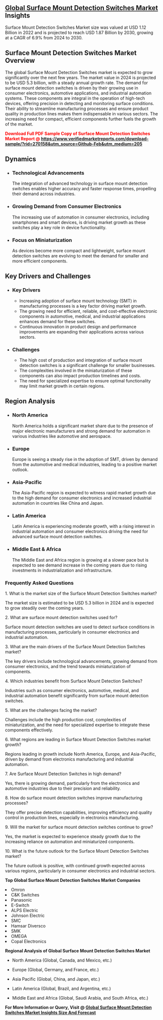 <h2><a href="https://www.verifiedmarketreports.com/download-sample/?rid=270158&amp;utm_source=Github&amp;utm_medium=205" target="_blank">Global Surface Mount Detection Switches Market</a> Insights</h2><p>Surface Mount Detection Switches Market size was valued at USD 1.12 Billion in 2022 and is projected to reach USD 1.87 Billion by 2030, growing at a CAGR of 6.9% from 2024 to 2030.</p><p> <h2>Surface Mount Detection Switches Market Overview</h2> <p>The global Surface Mount Detection Switches market is expected to grow significantly over the next few years. The market value in 2024 is projected to be USD 5.3 billion, with a steady annual growth rate. The demand for surface mount detection switches is driven by their growing use in consumer electronics, automotive applications, and industrial automation systems. These components are integral in the operation of high-tech devices, offering precision in detecting and monitoring surface conditions. Their ability to streamline manufacturing processes and ensure product quality in production lines makes them indispensable in various sectors. The increasing need for compact, efficient components further fuels the growth of the market.</p> <p><strong><p><span class=""><span style="color: #ff0000;"><strong>Download Full PDF Sample Copy of Surface Mount Detection Switches Market Report</strong> @ </span><a href="https://www.verifiedmarketreports.com/download-sample/?rid=270158&amp;utm_source=Github-Feb&amp;utm_medium=205" target="_blank">https://www.verifiedmarketreports.com/download-sample/?rid=270158&amp;utm_source=Github-Feb&amp;utm_medium=205</a></span></p></strong></p> <h2>Dynamics</h2> <ul> <li><h3>Technological Advancements</h3> The integration of advanced technology in surface mount detection switches enables higher accuracy and faster response times, propelling their demand across industries. </li> <li><h3>Growing Demand from Consumer Electronics</h3> The increasing use of automation in consumer electronics, including smartphones and smart devices, is driving market growth as these switches play a key role in device functionality. </li> <li><h3>Focus on Miniaturization</h3> As devices become more compact and lightweight, surface mount detection switches are evolving to meet the demand for smaller and more efficient components. </li> </ul> <h2>Key Drivers and Challenges</h2> <ul> <li><h3>Key Drivers</h3> <ul> <li>Increasing adoption of surface mount technology (SMT) in manufacturing processes is a key factor driving market growth.</li> <li>The growing need for efficient, reliable, and cost-effective electronic components in automotive, medical, and industrial applications enhances demand for these switches.</li> <li>Continuous innovation in product design and performance improvements are expanding their applications across various sectors.</li> </ul> </li> <li><h3>Challenges</h3> <ul> <li>The high cost of production and integration of surface mount detection switches is a significant challenge for smaller businesses.</li> <li>The complexities involved in the miniaturization of these components can also impact production timelines and costs.</li> <li>The need for specialized expertise to ensure optimal functionality may limit market growth in certain regions.</li> </ul> </li> </ul> <h2>Region Analysis</h2> <ul> <li><h3>North America</h3> North America holds a significant market share due to the presence of major electronic manufacturers and strong demand for automation in various industries like automotive and aerospace. </li> <li><h3>Europe</h3> Europe is seeing a steady rise in the adoption of SMT, driven by demand from the automotive and medical industries, leading to a positive market outlook. </li> <li><h3>Asia-Pacific</h3> The Asia-Pacific region is expected to witness rapid market growth due to the high demand for consumer electronics and increased industrial automation in countries like China and Japan. </li> <li><h3>Latin America</h3> Latin America is experiencing moderate growth, with a rising interest in industrial automation and consumer electronics driving the need for advanced surface mount detection switches.</li> <li><h3>Middle East & Africa</h3> The Middle East and Africa region is growing at a slower pace but is expected to see demand increase in the coming years due to rising investments in industrialization and infrastructure.</li> </ul> <h3>Frequently Asked Questions</h3> <p>1. What is the market size of the Surface Mount Detection Switches market?</p> <p>The market size is estimated to be USD 5.3 billion in 2024 and is expected to grow steadily over the coming years.</p> <p>2. What are surface mount detection switches used for?</p> <p>Surface mount detection switches are used to detect surface conditions in manufacturing processes, particularly in consumer electronics and industrial automation.</p> <p>3. What are the main drivers of the Surface Mount Detection Switches market?</p> <p>The key drivers include technological advancements, growing demand from consumer electronics, and the trend towards miniaturization of components.</p> <p>4. Which industries benefit from Surface Mount Detection Switches?</p> <p>Industries such as consumer electronics, automotive, medical, and industrial automation benefit significantly from surface mount detection switches.</p> <p>5. What are the challenges facing the market?</p> <p>Challenges include the high production cost, complexities of miniaturization, and the need for specialized expertise to integrate these components effectively.</p> <p>6. What regions are leading in Surface Mount Detection Switches market growth?</p> <p>Regions leading in growth include North America, Europe, and Asia-Pacific, driven by demand from electronics manufacturing and industrial automation.</p> <p>7. Are Surface Mount Detection Switches in high demand?</p> <p>Yes, there is growing demand, particularly from the electronics and automotive industries due to their precision and reliability.</p> <p>8. How do surface mount detection switches improve manufacturing processes?</p> <p>They offer precise detection capabilities, improving efficiency and quality control in production lines, especially in electronics manufacturing.</p> <p>9. Will the market for surface mount detection switches continue to grow?</p> <p>Yes, the market is expected to experience steady growth due to the increasing reliance on automation and miniaturized components.</p> <p>10. What is the future outlook for the Surface Mount Detection Switches market?</p> <p>The future outlook is positive, with continued growth expected across various regions, particularly in consumer electronics and industrial sectors.</p> </p><p><strong>Top Global Surface Mount Detection Switches Market Companies</strong></p><div data-test-id=""><p><li>Omron</li><li> C&K Switches</li><li> Panasonic</li><li> E-Switch</li><li> ALPS Electric</li><li> Johnson Electric</li><li> SMC</li><li> Hamsar Diversco</li><li> SMK</li><li> OMEGA</li><li> Copal Electronics</li></p><div><strong>Regional Analysis of&nbsp;Global Surface Mount Detection Switches Market</strong></div><ul><li dir="ltr"><p dir="ltr">North America&nbsp;(Global, Canada, and Mexico, etc.)</p></li><li dir="ltr"><p dir="ltr">Europe (Global, Germany, and France, etc.)</p></li><li dir="ltr"><p dir="ltr">Asia Pacific&nbsp;(Global, China, and Japan, etc.)</p></li><li dir="ltr"><p dir="ltr">Latin America&nbsp;(Global, Brazil, and Argentina, etc.)</p></li><li dir="ltr">Middle East and Africa&nbsp;(Global, Saudi Arabia, and South Africa, etc.)</li></ul><p><strong>For More Information or Query, Visit @&nbsp;</strong><strong><a href="https://www.verifiedmarketreports.com/product/surface-mount-detection-switches-market/?utm_source=Github&amp;utm_medium=205" target="_blank">Global Surface Mount Detection Switches Market Insights Size And Forecast</a></strong></p></div>
